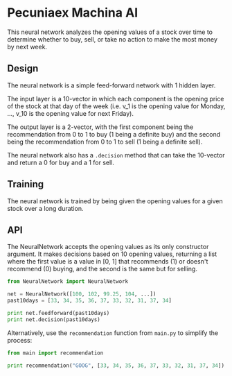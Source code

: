 # Pecuniaex Machina AI

This neural network analyzes the opening values of a stock over time to determine whether to buy, sell, or take no action to make the most money by next week.

## Design

The neural network is a simple feed-forward network with 1 hidden layer.

The input layer is a 10-vector in which each component is the opening price of the stock at that day of the week (i.e. v_1 is the opening value for Monday, ..., v_10 is the opening value for next Friday).

The output layer is a 2-vector, with the first component being the recommendation from 0 to 1 to buy (1 being a definite buy) and the second being the recommendation from 0 to 1 to sell (1 being a definite sell).

The neural network also has a `.decision` method that can take the 10-vector and return a 0 for buy and a 1 for sell.

## Training

The neural network is trained by being given the opening values for a given stock over a long duration.

## API

The NeuralNetwork accepts the opening values as its only constructor argument. It makes decisions based on 10 opening values, returning a list where the first value is a value in [0, 1] that recommends (1) or doesn't recommend (0) buying, and the second is the same but for selling.

```python
from NeuralNetwork import NeuralNetwork

net = NeuralNetwork([100, 102, 99.25, 104, ...])
past10days = [33, 34, 35, 36, 37, 33, 32, 31, 37, 34]

print net.feedforward(past10days)
print net.decision(past10days)
```

Alternatively, use the `recommendation` function from `main.py` to simplify the process:

```python
from main import recommendation

print recommendation("GOOG", [33, 34, 35, 36, 37, 33, 32, 31, 37, 34])
```
